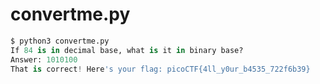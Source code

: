 # convertme.py

```python
$ python3 convertme.py
If 84 is in decimal base, what is it in binary base?
Answer: 1010100
That is correct! Here's your flag: picoCTF{4ll_y0ur_b4535_722f6b39}
```
